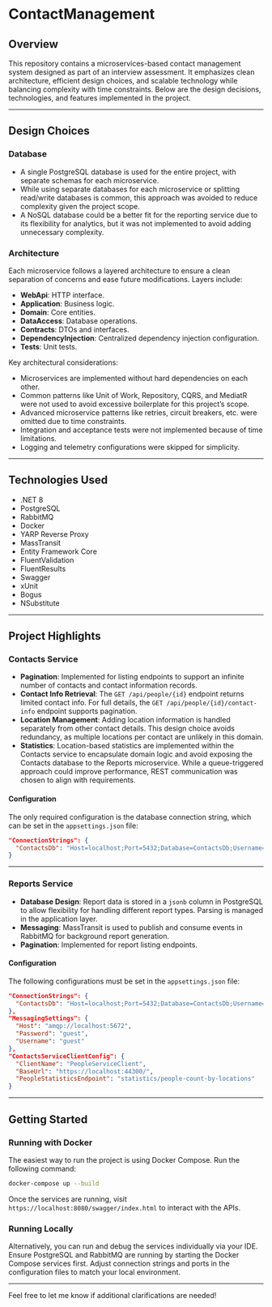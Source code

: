 
# ContactManagement

## Overview
This repository contains a microservices-based contact management system designed as part of an interview assessment. It emphasizes clean architecture, efficient design choices, and scalable technology while balancing complexity with time constraints. Below are the design decisions, technologies, and features implemented in the project.

---

## Design Choices

### Database
- A single PostgreSQL database is used for the entire project, with separate schemas for each microservice.
- While using separate databases for each microservice or splitting read/write databases is common, this approach was avoided to reduce complexity given the project scope.
- A NoSQL database could be a better fit for the reporting service due to its flexibility for analytics, but it was not implemented to avoid adding unnecessary complexity.

### Architecture
Each microservice follows a layered architecture to ensure a clean separation of concerns and ease future modifications. Layers include:
- **WebApi**: HTTP interface.
- **Application**: Business logic.
- **Domain**: Core entities.
- **DataAccess**: Database operations.
- **Contracts**: DTOs and interfaces.
- **DependencyInjection**: Centralized dependency injection configuration.
- **Tests**: Unit tests.

Key architectural considerations:
- Microservices are implemented without hard dependencies on each other.
- Common patterns like Unit of Work, Repository, CQRS, and MediatR were not used to avoid excessive boilerplate for this project’s scope.
- Advanced microservice patterns like retries, circuit breakers, etc. were omitted due to time constraints.
- Integration and acceptance tests were not implemented because of time limitations.
- Logging and telemetry configurations were skipped for simplicity.

---

## Technologies Used
- .NET 8
- PostgreSQL
- RabbitMQ
- Docker
- YARP Reverse Proxy
- MassTransit
- Entity Framework Core
- FluentValidation
- FluentResults
- Swagger
- xUnit
- Bogus
- NSubstitute

---

## Project Highlights

### Contacts Service
- **Pagination**: Implemented for listing endpoints to support an infinite number of contacts and contact information records.
- **Contact Info Retrieval**: The `GET /api/people/{id}` endpoint returns limited contact info. For full details, the `GET /api/people/{id}/contact-info` endpoint supports pagination.
- **Location Management**: Adding location information is handled separately from other contact details. This design choice avoids redundancy, as multiple locations per contact are unlikely in this domain.
- **Statistics**: Location-based statistics are implemented within the Contacts service to encapsulate domain logic and avoid exposing the Contacts database to the Reports microservice. While a queue-triggered approach could improve performance, REST communication was chosen to align with requirements.

#### Configuration
The only required configuration is the database connection string, which can be set in the `appsettings.json` file:
```json
"ConnectionStrings": {
  "ContactsDb": "Host=localhost;Port=5432;Database=ContactsDb;Username=postgres;Password=setur"
}
```

---

### Reports Service
- **Database Design**: Report data is stored in a `jsonb` column in PostgreSQL to allow flexibility for handling different report types. Parsing is managed in the application layer.
- **Messaging**: MassTransit is used to publish and consume events in RabbitMQ for background report generation.
- **Pagination**: Implemented for report listing endpoints.

#### Configuration
The following configurations must be set in the `appsettings.json` file:
```json
"ConnectionStrings": {
  "ContactsDb": "Host=localhost;Port=5432;Database=ContactsDb;Username=postgres;Password=setur"
},
"MessagingSettings": {
  "Host": "amqp://localhost:5672",
  "Password": "guest",
  "Username": "guest"
},
"ContactsServiceClientConfig": {
  "ClientName": "PeopleServiceClient",
  "BaseUrl": "https://localhost:44300/",
  "PeopleStatisticsEndpoint": "statistics/people-count-by-locations"
}
```

---

## Getting Started
### Running with Docker
The easiest way to run the project is using Docker Compose. Run the following command:
```bash
docker-compose up --build
```
Once the services are running, visit `https://localhost:8080/swagger/index.html` to interact with the APIs.

### Running Locally
Alternatively, you can run and debug the services individually via your IDE. Ensure PostgreSQL and RabbitMQ are running by starting the Docker Compose services first. Adjust connection strings and ports in the configuration files to match your local environment.

---

Feel free to let me know if additional clarifications are needed!
